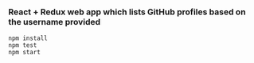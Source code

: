 ### React + Redux web app which lists GitHub profiles based on the username provided

`npm install`  
`npm test`  
`npm start`  
